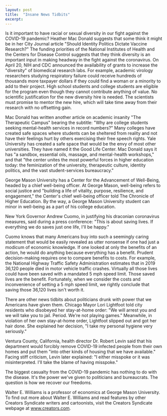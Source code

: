 ```yaml
---
layout: post
title:  "Insane News Tidbits"
excerpt:
---
```




Is it important to have racial or sexual diversity in our fight against the COVID-19 pandemic? Heather Mac Donald suggests that some think it might be in her City Journal article "Should Identity Politics Dictate Vaccine Research?" The funding priorities of the National Institutes of Health and the Centers for Disease Control suggests that they think diversity is an important input in making headway in the fight against the coronavirus. On April 20, NIH and CDC announced the availability of grants to increase the "diversity" of biomedical research labs. For example, academic virology researchers studying respiratory failure could receive hundreds of thousands more taxpayer dollars if they could find a woman or a minority to add to their project. High school students and college students are eligible for the program even though they cannot contribute anything of value. No scientific justification for the new diversity hire is needed. The scientists must promise to mentor the new hire, which will take time away from their research with no offsetting gain.

Mac Donald has written another article on academic insanity "The Therapeutic Campus" bearing the subtitle: "Why are college students seeking mental-health services in record numbers?" Many colleges have created safe spaces where students can be sheltered from reality and not have their feelings hurt by others exercising their free speech rights. Yale University has created a safe space that would be the envy of most other universities. They have named it the Good Life Center. Mac Donald says it has "a sandbox, essential oils, massage, and mental-health workshops," and that "the center unites the most powerful forces in higher education today: the feminization of the university, therapeutic culture, identity politics, and the vast student-services bureaucracy."

George Mason University has a Center for the Advancement of Well-Being, headed by a chief well-being officer. At George Mason, well-being refers to social justice and "building a life of vitality, purpose, resilience, and engagement," the Center's chief well-being officer told The Chronicle of Higher Education. By the way, a George Mason University student can minor in well-being as a part of his college education.

New York Governor Andrew Cuomo, in justifying his draconian coronavirus measures, said during a press conference: "This is about saving lives. If everything we do saves just one life, I'll be happy." 

Cuomo knows that many Americans buy into such a seemingly caring statement that would be easily revealed as utter nonsense if one had just a modicum of economic knowledge. If one looked at only the benefits of an action, he would do anything because everything has a benefit. Prudent decision-making requires one to compare benefits to costs. For example, the National Highway Traffic Safety Administration estimates that in 2019 36,120 people died in motor vehicle traffic crashes. Virtually all those lives could have been saved with a mandated 5 mph speed limit. Those saved lives are the benefit. Fortunately, when we consider the costs and inconvenience of setting a 5 mph speed limit, we rightly conclude that saving those 36,120 lives isn't worth it.

There are other news tidbits about politicians drunk with power that we Americans have given them. Chicago Mayor Lori Lightfoot told city residents who disobeyed her stay-at-home order: "We will arrest you and we will take you to jail. Period. We're not playing games." Meanwhile, in violation of her own stay-at-home order, Lightfoot slipped out and got her hair done. She explained her decision, "I take my personal hygiene very seriously."

Ventura County, California, health director Dr. Robert Levin said that his department would forcibly remove COVID-19 infected people from their own homes and put them "into other kinds of housing that we have available." Facing stiff criticism, Levin later explained: "I either misspoke or it was misinterpreted. I'll take the blame of having misspoke." 

The biggest casualty from the COVID-19 pandemic has nothing to do with the disease. It's the power we've given to politicians and bureaucrats. The question is how we recover our freedoms.

Walter E. Williams is a professor of economics at George Mason University. To find out more about Walter E. Williams and read features by other Creators Syndicate writers and cartoonists, visit the Creators Syndicate webpage at www.creators.com.
